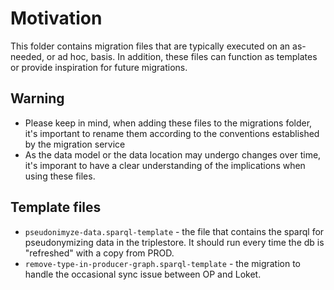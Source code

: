 # Motivation

This folder contains migration files that are typically executed on an as-needed, or ad hoc, basis.
In addition, these files can function as templates or provide inspiration for future migrations.

## Warning

- Please keep in mind, when adding these files to the migrations folder, it's important to rename them according to the conventions established by the migration service
- As the data model or the data location may undergo changes over time, it's imporant to have a clear understanding of the implications when using these files.

## Template files

- `pseudonimyze-data.sparql-template` - the file that contains the sparql for pseudonymizing data in the triplestore. It should run every time the db is "refreshed" with a copy from PROD.
- `remove-type-in-producer-graph.sparql-template` - the migration to handle the occasional sync issue between OP and Loket. 
